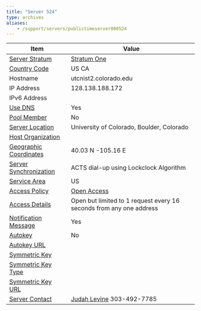 ```yaml
---
title: "Server 524"
type: archives
aliases:
    - /support/servers/publictimeserver000524
---
```


| Item | Value |
| ----- | ----- |
| [Server Stratum](/support/servers/serverstratum) | [Stratum One](/support/servers/stratumonetimeservers) |
| [Country Code](/support/servers/countrycode) | US CA |
| Hostname |  utcnist2.colorado.edu |
| IP Address |  128.138.188.172 |
| IPv6 Address | |
| [Use DNS](/support/servers/usedns) | Yes |
| [Pool Member](/support/servers/poolmember) | No |
| [Server Location](/support/servers/serverlocation) |  University of Colorado, Boulder, Colorado |
| [Host Organization](/support/servers/hostorganization) | |
| [ Geographic Coordinates](/support/servers/geographiccoordinates) |  40.03 N -105.16 E |
| [Server Synchronization](/support/servers/serversynchronization) |  ACTS dial-up using Lockclock Algorithm  |
| [Service Area](/support/servers/servicearea) | US |
| [Access Policy](/support/servers/accesspolicy) | [Open Access](/support/servers/openaccess) |
| [Access Details](/support/servers/accessdetails) |  Open but limited to 1 request every 16 seconds from any one address  |
| [Notification Message](/support/servers/notificationmessage) | Yes |
| [Autokey](/support/servers/autokey) | No |
| [Autokey URL](/support/servers/autokeyurl) | |
| [Symmetric Key](/support/servers/symmetrickey) |  |
| [Symmetric Key Type](/support/servers/symmetrickeytype) | |
| [Symmetric Key URL](/support/servers/symmetrickeyurl) | |
| [Server Contact](/support/servers/servercontact) | [ Judah Levine](mailto:jlevine@boulder.nist.gov) 303-492-7785 |
